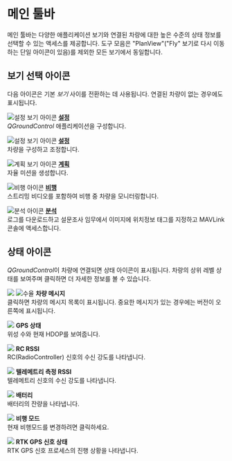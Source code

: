 # 메인 툴바

메인 툴바는 다양한 애플리케이션 보기와 연결된 차량에 대한 높은 수준의 상태 정보를 선택할 수 있는 액세스를 제공합니다. 도구 모음은 "PlanView"("Fly" 보기로 다시 이동하는 단일 아이콘이 있음)를 제외한 모든 보기에서 동일합니다.

## 보기 선택 아이콘

다음 아이콘은 기본 *보기* 사이를 전환하는 데 사용됩니다. 연결된 차량이 없는 경우에도 표시됩니다.

![설정 보기 아이콘](../../assets/toolbar/toolbar_view_select_settings.jpg) **[설정](../SettingsView/SettingsView.md)** <br />*QGroundControl* 애플리케이션을 구성합니다.

![설정 보기 아이콘](../../assets/toolbar/toolbar_view_select_setup.jpg) **[설정](../SetupView/SetupView.md)** <br />차량을 구성하고 조정합니다.

![계획 보기 아이콘](../../assets/toolbar/toolbar_view_select_plan.jpg) **[계획](../PlanView/PlanView.md)** <br />자율 미션을 생성합니다.

![비행 아이콘](../../assets/toolbar/toolbar_view_select_fly.jpg) **[비행](../FlyView/FlyView.md)** <br />스트리밍 비디오를 포함하여 비행 중 차량을 모니터링합니다.

![분석 아이콘](../../assets/toolbar/toolbar_view_select_analyse.jpg) **[분석](../analyze_view/README.md)** <br />로그를 다운로드하고 설문조사 임무에서 이미지에 위치정보 태그를 지정하고 MAVLink 콘솔에 액세스합니다.

## 상태 아이콘

*QGroundControl*이 차량에 연결되면 상태 아이콘이 표시됩니다. 차량의 상위 레벨 상태를 보여주며 클릭하면 더 자세한 정보를 볼 수 있습니다.

![](../../assets/toolbar/toolbar_status_message.jpg) ![수율](../../assets/toolbar/toolbar_status_critical.jpg) **차량 메시지** <br />클릭하면 차량의 메시지 목록이 표시됩니다. 중요한 메시지가 있는 경우에는 버전이 오른쪽에 표시됩니다.

![](../../assets/toolbar/toolbar_status_gps.jpg) **GPS 상태** <br />위성 수와 현재 HDOP를 보여줍니다.

![](../../assets/toolbar/toolbar_status_rc.jpg) **RC RSSI** <br />RC(RadioController) 신호의 수신 강도를 나타냅니다.

![](../../assets/toolbar/toolbar_status_telemetry.jpg) **텔레메트리 측정 RSSI** <br />텔레메트리 신호의 수신 강도를 나타냅니다.

![](../../assets/toolbar/toolbar_status_battery.jpg) **배터리** <br />배터리의 잔량을 나타냅니다.

![](../../assets/toolbar/toolbar_status_flight_mode.jpg) **비행 모드** <br /> 현재 비행모드를 변경하려면 클릭하세요.

![](../../assets/toolbar/toolbar_status_rtk_gps.jpg) **RTK GPS 신호 상태** <br />RTK GPS 신호 프로세스의 진행 상황을 나타냅니다.